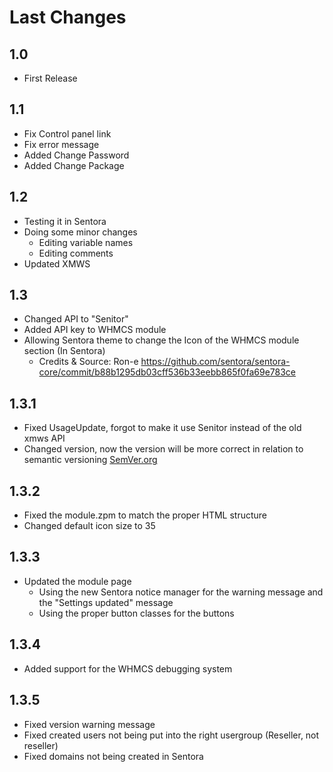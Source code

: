 # Last Changes #

## 1.0 ##
- First Release

## 1.1 ##
- Fix Control panel link
- Fix error message
- Added Change Password
- Added Change Package

## 1.2 ##
- Testing it in Sentora
- Doing some minor changes
	- Editing variable names
	- Editing comments
- Updated XMWS

## 1.3 ##
- Changed API to "Senitor"
- Added API key to WHMCS module
- Allowing Sentora theme to change the Icon of the WHMCS module section (In Sentora)
	- Credits & Source: Ron-e https://github.com/sentora/sentora-core/commit/b88b1295db03cff536b33eebb865f0fa69e783ce

## 1.3.1 ##
- Fixed UsageUpdate, forgot to make it use Senitor instead of the old xmws API
- Changed version, now the version will be more correct in relation to semantic versioning [SemVer.org](http://semver.org)

## 1.3.2 ##
- Fixed the module.zpm to match the proper HTML structure
- Changed default icon size to 35

## 1.3.3 ##
- Updated the module page
	- Using the new Sentora notice manager for the warning message and the "Settings updated" message
	- Using the proper button classes for the buttons

## 1.3.4 ##
- Added support for the WHMCS debugging system

## 1.3.5 ##
- Fixed version warning message
- Fixed created users not being put into the right usergroup (Reseller, not reseller)
- Fixed domains not being created in Sentora

